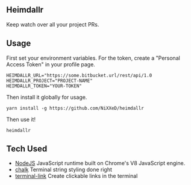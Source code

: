 Heimdallr
---

Keep watch over all your project PRs.

Usage
---

First set your environment variables. For the token, create a "Personal Access Token" in your profile page.

```
HEIMDALLR_URL="https://some.bitbucket.url/rest/api/1.0
HEIMDALLR_PROJECT="PROJECT-NAME"
HEIMDALLR_TOKEN="YOUR-TOKEN"
```

Then install it globally for usage.
```
yarn install -g https://github.com/NiXXeD/heimdallr
```

Then use it!
```
heimdallr
```

Tech Used
---
* [NodeJS](https://nodejs.org) JavaScript runtime built on Chrome's V8 JavaScript engine.
* [chalk](https://github.com/chalk/chalk) Terminal string styling done right
* [terminal-link](https://github.com/sindresorhus/terminal-link) Create clickable links in the terminal
